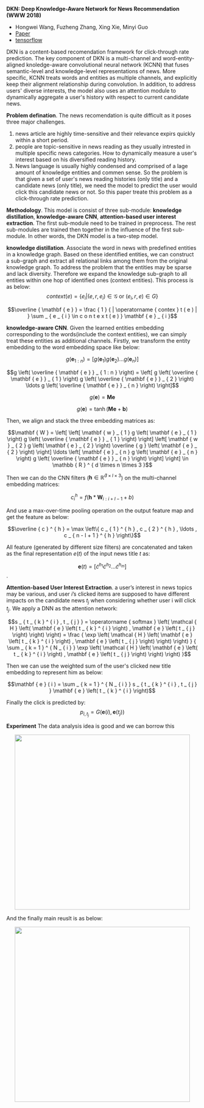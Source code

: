 **DKN: Deep Knowledge-Aware Network for News Recommendation (WWW 2018)**
  - Hongwei Wang, Fuzheng Zhang, Xing Xie, Minyi Guo
  - [Paper](https://dl.acm.org/citation.cfm?id=3186175)
  - [tensorflow](https://github.com/hwwang55/DKN)

DKN is a content-based recomendation framework for click-through rate prediction. The key component of DKN is a multi-channel and word-entity-aligned knoledge-aware convolutional neural network (KCNN) that fuses semantic-level and knowledge-level representations of news. More specific, KCNN treats words and entities as multiple channels, and explicitly keep their alignment relationship during convolution. In addition, to address users' diverse interests, the model also uses an attention module to dynamically aggregate a user's history with respect to current candidate news.

**Problem defination**. The news recomendation is quite difficult as it poses three major challenges.
  1. news article are highly time-sensitive and their relevance expirs quickly within a short period.
  2. people are topic-sensitive in news reading as they usually intrested in multiple specific news categories. How to dynamically measure a user's interest based on his diversified reading history.
  3. News language is usually highly condensed and comprised of a lage amount of knowledge entities and commen sense.
So the problem is that given a set of user's news reading histories (only title) and a candidate news (only title), we need the model to predict the user would click this candidate news or not. So this paper treate this problem as a click-through rate prediction.

**Methodology**. This model is consist of three sub-module: **knowledge distillation**, **knowledge-aware CNN**, **attention-based user interest extraction**. The first sub-module need to be trained in preprocess. The rest sub-modules are trained then together in the influence of the first sub-module. In other words, the DKN model is a two-step model.

**knowledge distillation**. Associate the word in news with predefined entities in a knowledge graph. Based on these identified entities, we can construct a sub-graph and extract all relational links among them from the original knowledge graph. To address the problem that the entities may be sparse and lack diversity. Therefore we expand the knowledge sub-graph to all entities within one hop of identified ones (context entities). This process is as below:
$$context(e) = \left\{ e _ { i } | \left( e , r , e _ { i } \right) \in \mathcal { G } \text { or } \left( e _ { i } , r , e \right) \in G \right\}$$

$$\overline { \mathbf { e } } = \frac { 1 } { | \operatorname { contex } t ( e ) | } \sum _ { e _ { i } \in c o n t e x t ( e ) } \mathbf { e } _ { i }$$

**knowledge-aware CNN**. Given the learned entities embedding corresponding to the words(include the context entities), we can simply treat these entities as additional channels. Firstly, we transform the entity embedding to the word embedding space like below:

$$g \left( \mathbf { e } _ { 1 : n } \right) = \left[ g \left( \mathbf { e } _ { 1 } \right) g \left( \mathbf { e } _ { 2 } \right) \ldots g \left( \mathbf { e } _ { n } \right) \right]$$

$$g \left( \overline { \mathbf { e } } _ { 1 : n } \right) = \left[ g \left( \overline { \mathbf { e } } _ { 1 } \right) g \left( \overline { \mathbf { e } } _ { 2 } \right) \ldots g \left( \overline { \mathbf { e } } _ { n } \right) \right]$$

$$g ( \mathbf { e } ) = \mathbf { M } \mathbf { e }$$

$$g ( \mathbf { e } ) = \tanh ( \mathbf { M } \mathbf { e } + \mathbf { b } )$$

Then, we align and stack the three embedding matrices as:

$$\mathbf { W } = \left[ \left[ \mathbf { w } _ { 1 } g \left( \mathbf { e } _ { 1 } \right) g \left( \overline { \mathbf { e } } _ { 1 } \right) \right] \left[ \mathbf { w } _ { 2 } g \left( \mathbf { e } _ { 2 } \right) \overline { g } \left( \mathbf { e } _ { 2 } \right) \right] \ldots \left[ \mathbf { e } _ { n } g \left( \mathbf { e } _ { n } \right) g \left( \overline { \mathbf { e } } _ { n } \right) \right] \right] \in \mathbb { R } ^ { d \times n \times 3 }$$

Then we can do the CNN filters ($\boldsymbol { h } \in \mathbb { R } ^ { \tilde { d } \times l \times 3 }$) on the multi-channel embedding matrices:

$$c _ { i } ^ { h } = f \left( \boldsymbol { h } * \mathbf { W } _ { i : i + l - 1 } + b \right)$$

And use a max-over-time pooling operation on the output feature map and get the feature as below:

$$\overline { c } ^ { h } = \max \left\{ c _ { 1 } ^ { h } , c _ { 2 } ^ { h } , \ldots , c _ { n - l + 1 } ^ { h } \right\}$$

All feature (generated by different size filters) are concatenated and taken as the final representation $e(t)$ of the input news title $t$ as:

$$\mathbf { e } ( t ) = \left[ \tilde { c } ^ { h _ { 1 } } \tilde { c } ^ { h _ { 2 } } \ldots \tilde { c } ^ { h _ { m } } \right]$$.

**Attention-based User Interest Extraction**. a user’s interest in news topics may be various, and user $i$’s clicked items are supposed to have different impacts on the candidate news $t_{j}$ when considering whether user i will click $t_{j}$. We apply a DNN as the attention network:

$$s _ { t _ { k } ^ { i } , t _ { j } } = \operatorname { softmax } \left( \mathcal { H } \left( \mathbf { e } \left( t _ { k } ^ { i } \right) , \mathbf { e } \left( t _ { j } \right) \right) \right) = \frac { \exp \left( \mathcal { H } \left( \mathbf { e } \left( t _ { k } ^ { i } \right) , \mathbf { e } \left( t _ { j } \right) \right) \right) } { \sum _ { k = 1 } ^ { N _ { i } } \exp \left( \mathcal { H } \left( \mathbf { e } \left( t _ { k } ^ { i } \right) , \mathbf { e } \left( t _ { j } \right) \right) \right) }$$

Then we can use the weighted sum of the user's clicked new title embedding to represent him as below:

$$\mathbf { e } ( i ) = \sum _ { k = 1 } ^ { N _ { i } } s _ { t _ { k } ^ { i } , t _ { j } } \mathbf { e } \left( t _ { k } ^ { i } \right)$$

Finally the click is predicted by:
$$p _ { i , t _ { j } } = G \left( \mathbf { e } ( i ) , \mathbf { e } \left( t _ { j } \right) \right)$$

**Experiment**
The data analysis idea is good and we can borrow this
<p align="center">
  <img width="460" src="../assets/ReadMe-da2058ed.png">
</p>
And the finally main reuslt is as below:
<p align="center">
  <img width="460" src="../assets/ReadMe-dbfcea61.png">
</p>
